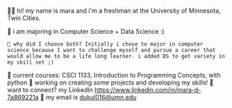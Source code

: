 👋🏿 hi! my name is mara and i'm a freshman at the University of Minnesota, Twin Cities.

🦉 i am majoring in Computer Science + Data Science :)

    📜 why did I choose both? Initially i chose to major in computer science because I want to challenge myself and pursue a career that would allow me to be a life long learner. i added DS to get variety in my skill set ;)

🧠 current courses: CSCI 1133, Introduction to Programming Concepts, with python
🌱 working on creating some projects and developing my skills!
👥 want to connect? my LinkedIn https://www.linkedin.com/in/mara-d-7a869221a
   💌 my email is dukul016@umn.edu
